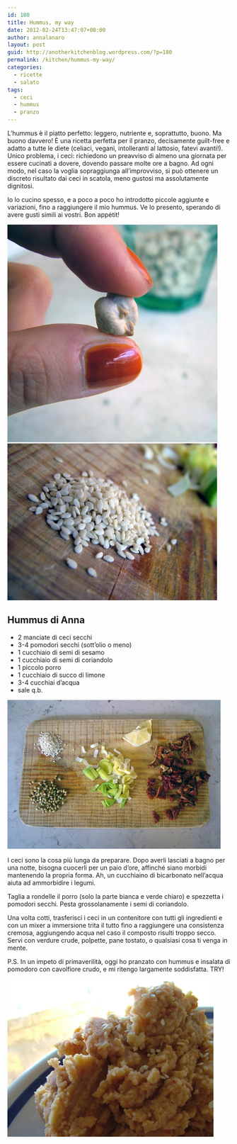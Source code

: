 ```yaml
---
id: 180
title: Hummus, my way
date: 2012-02-24T13:47:07+00:00
author: annalanaro
layout: post
guid: http://anotherkitchenblog.wordpress.com/?p=180
permalink: /kitchen/hummus-my-way/
categories:
  - ricette
  - salato
tags:
  - ceci
  - hummus
  - pranzo
---
```

L&#8217;hummus è il piatto perfetto: leggero, nutriente e, soprattutto, buono. Ma buono davvero! È una ricetta perfetta per il pranzo, decisamente guilt-free e adatto a tutte le diete (celiaci, vegani, intolleranti al lattosio, fatevi avanti!). Unico problema, i ceci: richiedono un preavviso di almeno una giornata per essere cucinati a dovere, dovendo passare molte ore a bagno. Ad ogni modo, nel caso la voglia sopraggiunga all&#8217;improvviso, si può ottenere un discreto risultato dai ceci in scatola, meno gustosi ma assolutamente dignitosi.

Io lo cucino spesso, e a poco a poco ho introdotto piccole aggiunte e variazioni, fino a raggiungere il mio hummus. Ve lo presento, sperando di avere gusti simili ai vostri. Bon appétit!

<img title="chickpea" src="/wp-content/uploads/2012/02/chickpea.jpg" alt="ceci" width="475" height="491" />

<img title="sesame_seeds" src="/wp-content/uploads/2012/02/sesame_seeds.jpg" alt="semi di sesamo" width="474" height="354" />

## Hummus di Anna

* 2 manciate di ceci secchi
* 3-4 pomodori secchi (sott&#8217;olio o meno)
* 1 cucchiaio di semi di sesamo
* 1 cucchiaio di semi di coriandolo
* 1 piccolo porro
* 1 cucchiaio di succo di limone
* 3-4 cucchiai d&#8217;acqua
* sale q.b.

<img title="ingredients" src="/wp-content/uploads/2012/02/ingredients1.jpg" alt="ingredienti hummus" width="482" height="336" />

I ceci sono la cosa più lunga da preparare. Dopo averli lasciati a bagno per una notte, bisogna cuocerli per un paio d&#8217;ore, affinché siano morbidi mantenendo la propria forma. Ah, un cucchiaino di bicarbonato nell&#8217;acqua aiuta ad ammorbidire i legumi.

Taglia a rondelle il porro (solo la parte bianca e verde chiaro) e spezzetta i pomodori secchi. Pesta grossolanamente i semi di coriandolo.

Una volta cotti, trasferisci i ceci in un contenitore con tutti gli ingredienti e con un mixer a immersione trita il tutto fino a raggiungere una consistenza cremosa, aggiungendo acqua nel caso il composto risulti troppo secco. Servi con verdure crude, polpette, pane tostato, o qualsiasi cosa ti venga in mente.

P.S. In un impeto di primaverilità, oggi ho pranzato con hummus e insalata di pomodoro con cavolfiore crudo, e mi ritengo largamente soddisfatta. TRY!

<img title="hummus" src="/wp-content/uploads/2012/02/hummus.jpg" alt="hummus" width="466" height="356" />
